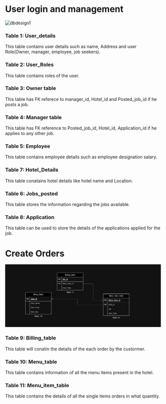 # User login and management 
![dbdesign1](https://github.com/TableByte/DineConnect/assets/96981272/020dbf4f-a647-4bfc-9b4d-c00b343769e4) 

### Table 1: User_details
This table contains user details such as name, Address and user Role(Owner, manager, employee, job seekers).

### Table 2: User_Roles
This table contains roles of the user.

### Table 3: Owner table
This table has FK referece to manager_id, Hotel_id and Posted_job_id if he posts a job.

### Table 4: Manager table
This table has FK reference to Posted_job_id, Hotel_id, Application_id if he applies to any other job.

### Table 5: Employee
This table contains employee details such as employee designation salary.

### Table 7: Hotel_Details
This table conatains hotel details like hotel name and Location.

### Table 6: Jobs_posted
This table stores the information regarding the jobs available.

### Table 8: Application
This table can be used to store the details of the applications applied for the job.

# Create Orders
<img src="images/dbdesign3.png">  

### Table 9: Billing_table
This table will conatin the details of the each order by the custormer.

### Table 10: Menu_table
This table contains information of all the menu items present in the hotel.

### Table 11: Menu_item_table
This table contains the details of all the single items orders in what quantity.
